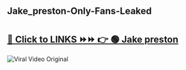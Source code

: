 
 ## Jake_preston-Only-Fans-Leaked

# <h2><a href="https://clipsfans.com/Jake_preston&ref=git">🔗 Click to LINKS ⏩⏩ 👉 🟢 Jake preston </a></h2>

<a href="https://clipsfans.com/Jake_preston&ref=git" rel="nofollow" data-target="animated-image.originalLink"><img src="https://i.ibb.co.com/xMMVF88/686577567.gif" alt="Viral Video Original" style="max-width: 100%; display: inline-block;" data-target="animated-image.originalImage"></a>
